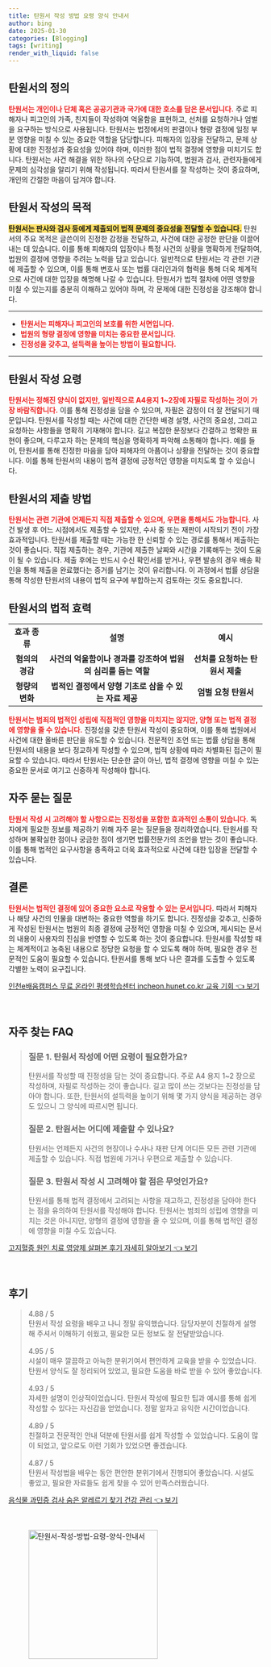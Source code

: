 ```yaml
---
title: 탄원서 작성 방법 요령 양식 안내서
author: bing
date: 2025-01-30
categories: [Blogging]
tags: [writing]
render_with_liquid: false
---
```



<h2 id='탄원서_정의'>탄원서의 정의</h2>

<p><b><span style="color: #ee2323;">탄원서는 개인이나 단체 혹은 공공기관과 국가에 대한 호소를 담은 문서입니다.</span></b> 주로 피해자나 피고인의 가족, 친지들이 작성하여 억울함을 표현하고, 선처를 요청하거나 엄벌을 요구하는 방식으로 사용됩니다. 탄원서는 법정에서의 판결이나 형량 결정에 일정 부분 영향을 미칠 수 있는 중요한 역할을 담당합니다. 피해자의 입장을 전달하고, 문제 상황에 대한 진정성과 중요성을 있어야 하며, 이러한 점이 법적 결정에 영향을 미치기도 합니다. 탄원서는 사건 해결을 위한 하나의 수단으로 기능하여, 법원과 검사, 관련자들에게 문제의 심각성을 알리기 위해 작성됩니다. 따라서 탄원서를 잘 작성하는 것이 중요하며, 개인의 간절한 마음이 담겨야 합니다.</p>

<h2 id='작성목적'>탄원서 작성의 목적</h2>

<p><b><span style="background-color: #ffe066;">탄원서는 판사와 검사 등에게 제출되어 법적 문제의 중요성을 전달할 수 있습니다.</span></b> 탄원서의 주요 목적은 글쓴이의 진정한 감정을 전달하고, 사건에 대한 공정한 판단을 이끌어내는 데 있습니다. 이를 통해 피해자의 입장이나 특정 사건의 상황을 명확하게 전달하여, 법원의 결정에 영향을 주려는 노력을 담고 있습니다. 일반적으로 탄원서는 각 관련 기관에 제출할 수 있으며, 이를 통해 변호사 또는 법률 대리인과의 협력을 통해 더욱 체계적으로 사건에 대한 입장을 해명해 나갈 수 있습니다. 탄원서가 법적 절차에 어떤 영향을 미칠 수 있는지를 충분히 이해하고 있어야 하며, 각 문제에 대한 진정성을 강조해야 합니다.</p>

<hr />

<ul>
    <li><b><span style="color: #ee2323;">탄원서는 피해자나 피고인의 보호를 위한 서면입니다.</span></b></li>
    <li><b><span style="color: #ee2323;">법원의 형량 결정에 영향을 미치는 중요한 문서입니다.</span></b></li>
    <li><b><span style="color: #ee2323;">진정성을 갖추고, 설득력을 높이는 방법이 필요합니다.</span></b></li>
</ul>

<hr />

<h2 id='작성요령'>탄원서 작성 요령</h2>

<p><b><span style="color: #ee2323;">탄원서는 정해진 양식이 없지만, 일반적으로 A4용지 1~2장에 자필로 작성하는 것이 가장 바람직합니다.</span></b> 이를 통해 진정성을 담을 수 있으며, 자필은 감정이 더 잘 전달되기 때문입니다. 탄원서를 작성할 때는 사건에 대한 간단한 배경 설명, 사건의 중요성, 그리고 요청하는 사항들을 명확히 기재해야 합니다. 길고 복잡한 문장보다 간결하고 명확한 표현이 좋으며, 다루고자 하는 문제의 핵심을 명확하게 파악해 소통해야 합니다. 예를 들어, 탄원서를 통해 진정한 마음을 담아 피해자의 아픔이나 상황을 전달하는 것이 중요합니다. 이를 통해 탄원서의 내용이 법적 결정에 긍정적인 영향을 미치도록 할 수 있습니다.</p>

<h2 id='제출방법'>탄원서의 제출 방법</h2>

<p><b><span style="color: #ee2323;">탄원서는 관련 기관에 언제든지 직접 제출할 수 있으며, 우편을 통해서도 가능합니다.</span></b> 사건 발생 후 어느 시점에서도 제출할 수 있지만, 수사 중 또는 재판이 시작되기 전이 가장 효과적입니다. 탄원서를 제출할 때는 가능한 한 신뢰할 수 있는 경로를 통해서 제출하는 것이 좋습니다. 직접 제출하는 경우, 기관에 제출한 날짜와 시간을 기록해두는 것이 도움이 될 수 있습니다. 제출 후에는 반드시 수신 확인서를 받거나, 우편 발송의 경우 배송 확인을 통해 제출을 완료했다는 증거를 남기는 것이 유리합니다. 이 과정에서 법률 상담을 통해 작성한 탄원서의 내용이 법적 요구에 부합하는지 검토하는 것도 중요합니다.</p>

<h2 id='법적효과'>탄원서의 법적 효력</h2>

<table>
    <tr>
        <td style="text-align: center; height: 17px;"><b>효과 종류</b></td>
        <td style="text-align: center; height: 17px;"><b>설명</b></td>
        <td style="text-align: center; height: 17px;"><b>예시</b></td>
    </tr>
    <tr>
        <td style="text-align: center; height: 17px;"><b>혐의의 경감</b></td>
        <td style="text-align: center; height: 17px;"><b>사건의 억울함이나 경과를 강조하여 법원의 심리를 돕는 역할</b></td>
        <td style="text-align: center; height: 17px;"><b>선처를 요청하는 탄원서 제출</b></td>
    </tr>
    <tr>
        <td style="text-align: center; height: 17px;"><b>형량의 변화</b></td>
        <td style="text-align: center; height: 17px;"><b>법적인 결정에서 양형 기초로 삼을 수 있는 자료 제공</b></td>
        <td style="text-align: center; height: 17px;"><b>엄벌 요청 탄원서</b></td>
    </tr>
</table>

<p><b><span style="color: #ee2323;">탄원서는 범죄의 법적인 성립에 직접적인 영향을 미치지는 않지만, 양형 또는 법적 결정에 영향을 줄 수 있습니다.</span></b> 진정성을 갖춘 탄원서 작성이 중요하며, 이를 통해 법원에서 사건에 대한 올바른 판단을 유도할 수 있습니다. 전문적인 조언 또는 법률 상담을 통해 탄원서의 내용을 보다 정교하게 작성할 수 있으며, 법적 상황에 따라 차별화된 접근이 필요할 수 있습니다. 따라서 탄원서는 단순한 글이 아닌, 법적 결정에 영향을 미칠 수 있는 중요한 문서로 여기고 신중하게 작성해야 합니다.</p>

<h2 id='자주묻는질문'>자주 묻는 질문</h2>

<p><b><span style="color: #ee2323;">탄원서 작성 시 고려해야 할 사항으로는 진정성을 포함한 효과적인 소통이 있습니다.</span></b> 독자에게 필요한 정보를 제공하기 위해 자주 묻는 질문들을 정리하였습니다. 탄원서를 작성하며 불확실한 점이나 궁금한 점이 생기면 법률전문가의 조언을 받는 것이 좋습니다. 이를 통해 법적인 요구사항을 충족하고 더욱 효과적으로 사건에 대한 입장을 전달할 수 있습니다.</p>

<h2 id='결론'>결론</h2>

<p><b><span style="color: #ee2323;">탄원서는 법적인 결정에 있어 중요한 요소로 작용할 수 있는 문서입니다.</span></b> 따라서 피해자나 해당 사건의 인물을 대변하는 중요한 역할을 하기도 합니다. 진정성을 갖추고, 신중하게 작성된 탄원서는 법원의 최종 결정에 긍정적인 영향을 미칠 수 있으며, 제시되는 문서의 내용이 사용자의 진심을 반영할 수 있도록 하는 것이 중요합니다. 탄원서를 작성할 때는 체계적이고 농축된 내용으로 정당한 요청을 할 수 있도록 해야 하며, 필요한 경우 전문적인 도움이 필요할 수 있습니다. 탄원서를 통해 보다 나은 결과를 도출할 수 있도록 각별한 노력이 요구집니다.</p>


<p><a class="click-button" title="인천e배움캠퍼스 무료 온라인 평생학습센터 incheon.hunet.co.kr 교육 기회" href="https://24nara.github.io/posts/%EC%9D%B8%EC%B2%9Ce%EB%B0%B0%EC%9B%80%EC%BA%A0%ED%8D%BC%EC%8A%A4-%EB%AC%B4%EB%A3%8C-%EC%98%A8%EB%9D%BC%EC%9D%B8-%ED%8F%89%EC%83%9D%ED%95%99%EC%8A%B5%EC%84%BC%ED%84%B0-incheon.hunet.co.kr-%EA%B5%90%EC%9C%A1-%EA%B8%B0%ED%9A%8C/" rel="dofollow">인천e배움캠퍼스 무료 온라인 평생학습센터 incheon.hunet.co.kr 교육 기회 👈 보기</a></p><br>
<h2 id='자주_찾는_FAQ'>자주 찾는 FAQ</h2>
<div itemscope="" itemtype="https://schema.org/FAQPage">
<blockquote>
<div itemscope="" itemprop="mainEntity" itemtype="https://schema.org/Question">
<h3 itemprop="name">질문 1. 탄원서 작성에 어떤 요령이 필요한가요?</h3>
<div itemscope="" itemprop="acceptedAnswer" itemtype="https://schema.org/Answer">
<span itemprop="text">
<p>탄원서를 작성할 때 진정성을 담는 것이 중요합니다. 주로 A4 용지 1~2 장으로 작성하며, 자필로 작성하는 것이 좋습니다. 길고 많이 쓰는 것보다는 진정성을 담아야 합니다. 또한, 탄원서의 설득력을 높이기 위해 몇 가지 양식을 제공하는 경우도 있으니 그 양식에 따르시면 됩니다.</p>
</span>
</div>
</div>
<div itemscope="" itemprop="mainEntity" itemtype="https://schema.org/Question">
<h3 itemprop="name">질문 2. 탄원서는 어디에 제출할 수 있나요?</h3>
<div itemscope="" itemprop="acceptedAnswer" itemtype="https://schema.org/Answer">
<span itemprop="text">
<p>탄원서는 언제든지 사건의 현장이나 수사나 재판 단계 어디든 모든 관련 기관에 제출할 수 있습니다. 직접 법원에 가거나 우편으로 제출할 수 있습니다.</p>
</span>
</div>
</div>
<div itemscope="" itemprop="mainEntity" itemtype="https://schema.org/Question">
<h3 itemprop="name">질문 3. 탄원서 작성 시 고려해야 할 점은 무엇인가요?</h3>
<div itemscope="" itemprop="acceptedAnswer" itemtype="https://schema.org/Answer">
<span itemprop="text">
<p>탄원서를 통해 법적 결정에서 고려되는 사항을 재고하고, 진정성을 담아야 한다는 점을 유의하여 탄원서를 작성해야 합니다. 탄원서는 범죄의 성립에 영향을 미치는 것은 아니지만, 양형의 결정에 영향을 줄 수 있으며, 이를 통해 법적인 결정에 영향을 미칠 수도 있습니다.</p>
</span>
</div>
</div>
</blockquote>
</div>
<p><a class="click-button" title="고지혈증 원인 치료 영양제 살펴본 후기 자세히 알아보기" href="https://24nara.github.io/posts/%EA%B3%A0%EC%A7%80%ED%98%88%EC%A6%9D-%EC%9B%90%EC%9D%B8-%EC%B9%98%EB%A3%8C-%EC%98%81%EC%96%91%EC%A0%9C-%EC%82%B4%ED%8E%B4%EB%B3%B8-%ED%9B%84%EA%B8%B0-%EC%9E%90%EC%84%B8%ED%9E%88-%EC%95%8C%EC%95%84%EB%B3%B4%EA%B8%B0/" rel="dofollow">고지혈증 원인 치료 영양제 살펴본 후기 자세히 알아보기 👈 보기</a></p><br>
<h2 id='후기'>후기</h2>
<div itemscope itemtype="https://schema.org/Product">
  <blockquote>
  <div itemprop="review" itemscope itemtype="https://schema.org/Review">
      <div itemprop="reviewRating" itemscope itemtype="https://schema.org/Rating"> <span itemprop="ratingValue">4.88</span> / <span itemprop="bestRating">5</span> </div>
      <span itemprop="reviewBody">탄원서 작성 요령을 배우고 나니 정말 유익했습니다. 담당자분이 친절하게 설명해 주셔서 이해하기 쉬웠고, 필요한 모든 정보도 잘 전달받았습니다.</span>
  </div>
  <br>
  <div itemprop="review" itemscope itemtype="https://schema.org/Review">
      <div itemprop="reviewRating" itemscope itemtype="https://schema.org/Rating"> <span itemprop="ratingValue">4.95</span> / <span itemprop="bestRating">5</span> </div>
      <span itemprop="reviewBody">시설이 매우 깔끔하고 아늑한 분위기여서 편안하게 교육을 받을 수 있었습니다. 탄원서 양식도 잘 정리되어 있었고, 필요한 도움을 바로 받을 수 있어 좋았습니다.</span>
  </div>
  <br>
  <div itemprop="review" itemscope itemtype="https://schema.org/Review">
      <div itemprop="reviewRating" itemscope itemtype="https://schema.org/Rating"> <span itemprop="ratingValue">4.93</span> / <span itemprop="bestRating">5</span> </div>
      <span itemprop="reviewBody">자세한 설명이 인상적이었습니다. 탄원서 작성에 필요한 팁과 예시를 통해 쉽게 작성할 수 있다는 자신감을 얻었습니다. 정말 알차고 유익한 시간이었습니다.</span>
  </div>
  <br>
  <div itemprop="review" itemscope itemtype="https://schema.org/Review">
      <div itemprop="reviewRating" itemscope itemtype="https://schema.org/Rating"> <span itemprop="ratingValue">4.89</span> / <span itemprop="bestRating">5</span> </div>
      <span itemprop="reviewBody">친절하고 전문적인 안내 덕분에 탄원서를 쉽게 작성할 수 있었습니다. 도움이 많이 되었고, 앞으로도 이런 기회가 있었으면 좋겠습니다.</span>
  </div>
  <br>
  <div itemprop="review" itemscope itemtype="https://schema.org/Review">
      <div itemprop="reviewRating" itemscope itemtype="https://schema.org/Rating"> <span itemprop="ratingValue">4.87</span> / <span itemprop="bestRating">5</span> </div>
      <span itemprop="reviewBody">탄원서 작성법을 배우는 동안 편안한 분위기에서 진행되어 좋았습니다. 시설도 좋았고, 필요한 자료들도 쉽게 찾을 수 있어 만족스러웠습니다.</span>
  </div>
  </blockquote>
</div>
<p><a class="click-button" title="음식물 과민증 검사 숨은 알레르기 찾기 건강 관리" href="https://24nara.github.io/posts/%EC%9D%8C%EC%8B%9D%EB%AC%BC-%EA%B3%BC%EB%AF%BC%EC%A6%9D-%EA%B2%80%EC%82%AC-%EC%88%A8%EC%9D%80-%EC%95%8C%EB%A0%88%EB%A5%B4%EA%B8%B0-%EC%B0%BE%EA%B8%B0-%EA%B1%B4%EA%B0%95-%EA%B4%80%EB%A6%AC/" rel="dofollow">음식물 과민증 검사 숨은 알레르기 찾기 건강 관리 👈 보기</a></p><br>
<figure class="image"><img src="https://24nara.github.io/assets/img/thumbnail/탄원서-작성-방법-요령-양식-안내서.webp" alt="탄원서-작성-방법-요령-양식-안내서" width="256" height="256"></figure>
